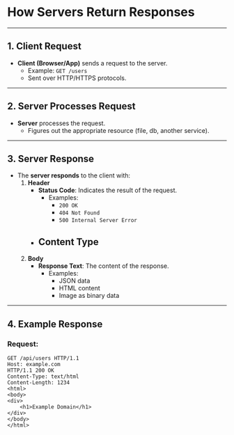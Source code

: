 # How Servers Return Responses

---

## 1. Client Request
- **Client (Browser/App)** sends a request to the server.
  - Example: `GET /users`
  - Sent over HTTP/HTTPS protocols.

---

## 2. Server Processes Request
- **Server** processes the request.
  - Figures out the appropriate resource (file, db, another service).

---

## 3. Server Response
- The **server responds** to the client with:
  1. **Header**
     - **Status Code**: Indicates the result of the request.
        - Examples:
          - `200 OK` 
          - `404 Not Found` 
          - `500 Internal Server Error`
     - **Content Type**
       - 
  2. **Body**
     - **Response Text**: The content of the response.
        - Examples:
          - JSON data
          - HTML content
          - Image as binary data

---

## 4. Example Response
### Request:
```http
GET /api/users HTTP/1.1
Host: example.com
HTTP/1.1 200 OK
Content-Type: text/html
Content-Length: 1234
<html>
<body>
<div>
    <h1>Example Domain</h1>
</div>
</body>
</html>
```